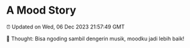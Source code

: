 # A Mood Story

⏰ Updated on Wed, 06 Dec 2023 21:57:49 GMT

💭 Thought: Bisa ngoding sambil dengerin musik, moodku jadi lebih baik!

